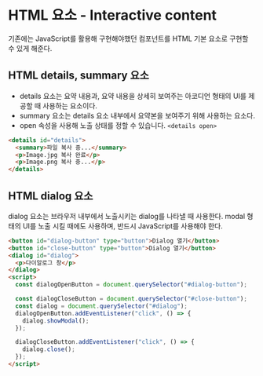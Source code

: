 # HTML 요소 - Interactive content

기존에는 JavaScript를 활용해 구현해야했던 컴포넌트를 HTML 기본 요소로 구현할 수 있게 해준다.

## HTML details, summary 요소

- details 요소는 요약 내용과, 요약 내용을 상세히 보여주는 아코디언 형태의 UI를 제공할 때 사용하는 요소이다.
- summary 요소는 details 요소 내부에서 요약본을 보여주기 위해 사용하는 요소다.
- open 속성을 사용해 노출 상태를 정할 수 있습니다.
  `<details open>`

```html
<details id="details">
  <summary>파일 복사 중...</summary>
  <p>Image.jpg 복사 완료</p>
  <p>Image.png 복사 중...</p>
</details>
```

## HTML dialog 요소

dialog 요소는 브라우저 내부에서 노출시키는 dialog를 나타낼 때 사용한다.
modal 형태의 UI를 노출 시킬 때에도 사용하며, 반드시 JavaScript를 사용해야 한다.

```html
<button id="dialog-button" type="button">Dialog 열기</button>
<button id="close-button" type="button">Dialog 열기</button>
<dialog id="dialog">
  <p>다이알로그 창</p>
</dialog>
<script>
  const dialogOpenButton = document.querySelector("#dialog-button");

  const dialogCloseButton = document.querySelector("#close-button");
  const dialog = document.querySelector("#dialog");
  dialogOpenButton.addEventListener("click", () => {
    dialog.showModal();
  });

  dialogCloseButton.addEventListener("click", () => {
    dialog.close();
  });
</script>
```
